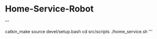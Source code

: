 # Home-Service-Robot



'''

catkin_make
source devel/setup.bash
cd src/scripts
./home_service.sh
'''

